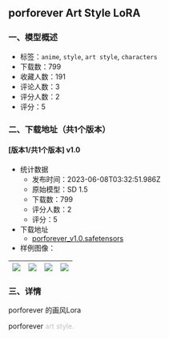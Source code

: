 ## porforever Art Style LoRA
### 一、模型概述

- 标签：`anime`, `style`, `art style`, `characters`
- 下载数：799
- 收藏人数：191
- 评论人数：3
- 评分人数：2
- 评分：5

### 二、下载地址（共1个版本）

#### [版本1/共1个版本] v1.0

- 统计数据
  - 发布时间：2023-06-08T03:32:51.986Z
  - 原始模型：SD 1.5
  - 下载数：799
  - 评分人数：2
  - 评分：5
- 下载地址
  - [porforever_v1.0.safetensors](https://civitai.com/api/download/models/91444)
- 样例图像：

| <img src="https://image.civitai.com/xG1nkqKTMzGDvpLrqFT7WA/26e977e9-1084-4314-9193-0cb8fb671e12/width=450/1073177.jpeg" /> | <img src="https://image.civitai.com/xG1nkqKTMzGDvpLrqFT7WA/239bd5bd-8427-43fa-bf83-72431c033be6/width=450/1073169.jpeg" /> | <img src="https://image.civitai.com/xG1nkqKTMzGDvpLrqFT7WA/982fb2f8-e3c2-4aca-9614-d53d1e7d3292/width=450/1073154.jpeg" /> | <img src="https://image.civitai.com/xG1nkqKTMzGDvpLrqFT7WA/34bb1432-cd52-407a-8d69-167c01e11014/width=450/1073148.jpeg" /> |
| ---- | ---- | ---- | ---- |


### 三、详情
<p>porforever 的画风Lora</p><p>porforever <span style="color:rgb(193, 194, 197)">art style.</span></p>